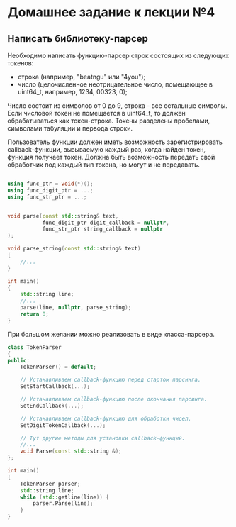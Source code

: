 # Домашнее задание к лекции №4

## Написать библиотеку-парсер

Необходимо написать функцию-парсер строк состоящих из следующих токенов:
- строка (например, "beatngu" или "4you");
- число (целочисленное неотрицательное число, помещающее в uint64\_t, например, 1234, 00323, 0);

Число состоит из символов от 0 до 9, строка - все остальные символы.
Если числовой токен не помещается в uint64\_t, то должен обрабатываться как токен-строка.
Токены разделены пробелами, символами табуляции и первода строки.

Пользователь функции должен иметь возможность зарегистрировать callback-функции, вызываемую каждый раз, когда найден токен, функция получает токен. Должна быть возможность передать свой обработчик под каждый тип токена, но могут и не передавать.

```c++

using func_ptr = void(*)();
using func_digit_ptr = ...;
using func_str_ptr = ...;


void parse(const std::string& text,
           func_digit_ptr digit_callback = nullptr,
           func_str_ptr string_callback = nullptr
);

void parse_string(const std::string& text)
{
    //...
}

int main()
{
    std::string line;
    //...
    parse(line, nullptr, parse_string);
    return 0;
}
```

При большом желании можно реализовать в виде класса-парсера.
```c++
class TokenParser
{
public:
    TokenParser() = default;

    // Устанавливаем callback-функцию перед стартом парсинга.
    SetStartCallback(...);

    // Устанавливаем callback-функцию после окончания парсинга.
    SetEndCallback(...);

    // Устанавливаем callback-функцию для обработки чисел.
    SetDigitTokenCallback(...);

    // Тут другие методы для установки callback-функций.
    //...
    void Parse(const std::string &);
};

int main()
{
    TokenParser parser;
    std::string line;
    while (std::getline(line)) {
        parser.Parse(line);
    }
}
```
